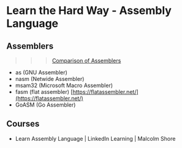 # Learn the Hard Way - Assembly Language


## Assemblers
>>> [Comparison of Assemblers](https://en.wikipedia.org/wiki/Comparison_of_assemblers)
- as (GNU Assembler) 
- nasm (Netwide Assembler)
- msam32 (Microsoft Macro Assembler) 
- fasm (flat assembler) [https://flatassembler.net/](https://flatassembler.net/)
- GoASM (Go Assembler) 



## Courses
- Learn Assembly Language | LinkedIn Learning | Malcolm Shore 



